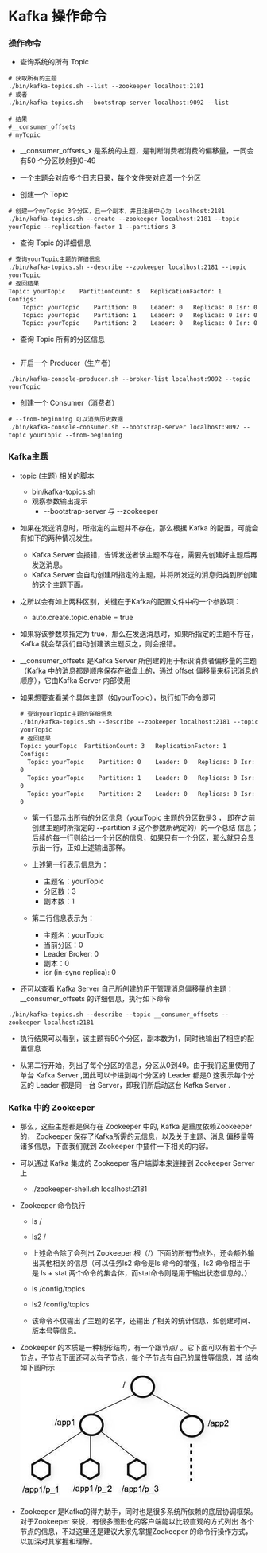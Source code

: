 # Kafka 操作命令

### 操作命令

* 查询系统的所有 Topic
```shell script
# 获取所有的主题
./bin/kafka-topics.sh --list --zookeeper localhost:2181
# 或者
./bin/kafka-topics.sh --bootstrap-server localhost:9092 --list

# 结果
#__consumer_offsets
# myTopic

```
  * __consumer_offsets_x 是系统的主题，是判断消费者消费的偏移量，一同会有50 个分区映射到0-49
  * 一个主题会对应多个日志目录，每个文件夹对应着一个分区
  
* 创建一个 Topic
```shell script
# 创建一个myTopic 3个分区，且一个副本，并且注册中心为 localhost:2181
./bin/kafka-topics.sh --create --zookeeper localhost:2181 --topic yourTopic --replication-factor 1 --partitions 3
```

* 查询 Topic 的详细信息
```shell script
# 查询yourTopic主题的详细信息
./bin/kafka-topics.sh --describe --zookeeper localhost:2181 --topic yourTopic
# 返回结果
Topic: yourTopic	PartitionCount: 3	ReplicationFactor: 1	Configs: 
	Topic: yourTopic	Partition: 0	Leader: 0	Replicas: 0	Isr: 0
	Topic: yourTopic	Partition: 1	Leader: 0	Replicas: 0	Isr: 0
	Topic: yourTopic	Partition: 2	Leader: 0	Replicas: 0	Isr: 0
```

* 查询 Topic 所有的分区信息
```shell script

```

* 开启一个 Producer（生产者）
```shell script
./bin/kafka-console-producer.sh --broker-list localhost:9092 --topic yourTopic
```

* 创建一个 Consumer（消费者）
```shell script
# --from-beginning 可以消费历史数据
./bin/kafka-console-consumer.sh --bootstrap-server localhost:9092 --topic yourTopic --from-beginning
```

### Kafka主题

* topic (主题) 相关的脚本
  * bin/kafka-topics.sh
  * 观察参数输出提示
    * --bootstrap-server 与 --zookeeper
    
* 如果在发送消息时，所指定的主题并不存在，那么根据 Kafka 的配置，可能会有如下的两种情况发生。
  * Kafka Server 会报错，告诉发送者该主题不存在，需要先创建好主题后再发送消息。
  * Kafka Server 会自动创建所指定的主题，并将所发送的消息归类到所创建的这个主题下面。
   
* 之所以会有如上两种区别，关键在于Kafka的配置文件中的一个参数项：
  * auto.create.topic.enable = true

* 如果将该参数项指定为 true，那么在发送消息时，如果所指定的主题不存在，Kafka 就会帮我们自动创建该主题反之，则会报错。

* __consumer_offsets 是Kafka Server 所创建的用于标识消费者偏移量的主题（Kafka 中的消息都是顺序保存在磁盘上的，通过 offset 
偏移量来标识消息的顺序），它由Kafka Server 内部使用

* 如果想要查看某个具体主题（如yourTopic），执行如下命令即可
  ```shell script
  # 查询yourTopic主题的详细信息
  ./bin/kafka-topics.sh --describe --zookeeper localhost:2181 --topic yourTopic
  # 返回结果
  Topic: yourTopic	PartitionCount: 3	ReplicationFactor: 1	Configs: 
  	Topic: yourTopic	Partition: 0	Leader: 0	Replicas: 0	Isr: 0
  	Topic: yourTopic	Partition: 1	Leader: 0	Replicas: 0	Isr: 0
  	Topic: yourTopic	Partition: 2	Leader: 0	Replicas: 0	Isr: 0
  ```
  * 第一行显示出所有的分区信息（yourTopic 主题的分区数是3 ， 即在之前创建主题时所指定的 --partition 3 这个参数所确定的）的一个总结
  信息；后续的每一行则给出一个分区的信息，如果只有一个分区，那么就只会显示出一行，正如上述输出那样。
  
  * 上述第一行表示信息为：
    * 主题名：yourTopic
    * 分区数：3
    * 副本数：1
    
  * 第二行信息表示为：
    * 主题名：yourTopic
    * 当前分区：0
    * Leader Broker: 0
    * 副本：0
    * isr (in-sync replica): 0
    
* 还可以查看 Kafka Server 自己所创建的用于管理消息偏移量的主题：__consumer_offsets 的详细信息，执行如下命令
```shell script
./bin/kafka-topics.sh --describe --topic __consumer_offsets --zookeeper localhost:2181

```

* 执行结果可以看到，该主题有50个分区，副本数为1，同时也输出了相应的配置信息

* 从第二行开始，列出了每个分区的信息，分区从0到49。由于我们这里使用了单台 Kafka Server ,因此可以卡进到每个分区的 Leader 都是0
这表示每个分区的 Leader 都是同一台 Server，即我们所启动这台 Kafka Server . 

### Kafka 中的 Zookeeper

* 那么，这些主题都是保存在 Zookeeper 中的,  Kafka 是重度依赖Zookeeper 的， Zookeeper 保存了Kafka所需的元信息，以及关于主题、消息
偏移量等诸多信息，下面我们就到 Zookeeper 中插件一下相关的内容。

* 可以通过 Kafka 集成的 Zookeeper 客户端脚本来连接到 Zookeeper Server 上
  * ./zookeeper-shell.sh localhost:2181
 
* Zookeeper 命令执行
  * ls /
  * ls2 /
  * 上述命令除了会列出 Zookeeper 根（/）下面的所有节点外，还会额外输出其他相关的信息（可以任务ls2 命令是ls 命令的增强，ls2 命令相当于
  是 ls + stat 两个命令的集合体，而stat命令则是用于输出状态信息的。）
  
  * ls /config/topics
  * ls2 /config/topics
  * 该命令不仅输出了主题的名字，还输出了相关的统计信息，如创建时间、版本号等信息。
  
* Zookeeper 的本质是一种树形结构，有一个跟节点/ 。它下面可以有若干个子节点，子节点下面还可以有子节点，每个子节点有自己的属性等信息，其
结构如下图所示
![avatar](../../../images/spring-boot/zk_nodes.jpg)

* Zookeeper 是Kafka的得力助手，同时也是很多系统所依赖的底层协调框架。对于Zookeeper 来说，有很多图形化的客户端能以比较直观的方式列出
各个节点的信息，不过这里还是建议大家先掌握Zookeeper 的命令行操作方式，以加深对其掌握和理解。